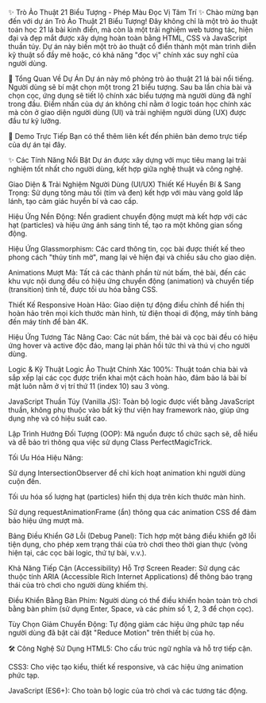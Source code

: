 ✨ Trò Ảo Thuật 21 Biểu Tượng - Phép Màu Đọc Vị Tâm Trí ✨
Chào mừng bạn đến với dự án Trò Ảo Thuật 21 Biểu Tượng! Đây không chỉ là một trò ảo thuật toán học 21 lá bài kinh điển, mà còn là một trải nghiệm web tương tác, hiện đại và đẹp mắt được xây dựng hoàn toàn bằng HTML, CSS và JavaScript thuần túy. Dự án này biến một trò ảo thuật cổ điển thành một màn trình diễn kỹ thuật số đầy mê hoặc, có khả năng "đọc vị" chính xác suy nghĩ của người dùng.

🌟 Tổng Quan Về Dự Án
Dự án này mô phỏng trò ảo thuật 21 lá bài nổi tiếng. Người dùng sẽ bí mật chọn một trong 21 biểu tượng. Sau ba lần chia bài và chọn cọc, ứng dụng sẽ tiết lộ chính xác biểu tượng mà người dùng đã nghĩ trong đầu. Điểm nhấn của dự án không chỉ nằm ở logic toán học chính xác mà còn ở giao diện người dùng (UI) và trải nghiệm người dùng (UX) được đầu tư kỹ lưỡng.

🎥 Demo Trực Tiếp
Bạn có thể thêm liên kết đến phiên bản demo trực tiếp của dự án tại đây.

✨ Các Tính Năng Nổi Bật
Dự án được xây dựng với mục tiêu mang lại trải nghiệm tốt nhất cho người dùng, kết hợp giữa nghệ thuật và công nghệ.

Giao Diện & Trải Nghiệm Người Dùng (UI/UX)
Thiết Kế Huyền Bí & Sang Trọng: Sử dụng tông màu tối (tím và đen) kết hợp với màu vàng gold lấp lánh, tạo cảm giác huyền bí và cao cấp.

Hiệu Ứng Nền Động: Nền gradient chuyển động mượt mà kết hợp với các hạt (particles) và hiệu ứng ánh sáng tinh tế, tạo ra một không gian sống động.

Hiệu Ứng Glassmorphism: Các card thông tin, cọc bài được thiết kế theo phong cách "thủy tinh mờ", mang lại vẻ hiện đại và chiều sâu cho giao diện.

Animations Mượt Mà: Tất cả các thành phần từ nút bấm, thẻ bài, đến các khu vực nội dung đều có hiệu ứng chuyển động (animation) và chuyển tiếp (transition) tinh tế, được tối ưu hóa bằng CSS.

Thiết Kế Responsive Hoàn Hảo: Giao diện tự động điều chỉnh để hiển thị hoàn hảo trên mọi kích thước màn hình, từ điện thoại di động, máy tính bảng đến máy tính để bàn 4K.

Hiệu Ứng Tương Tác Nâng Cao: Các nút bấm, thẻ bài và cọc bài đều có hiệu ứng hover và active độc đáo, mang lại phản hồi tức thì và thú vị cho người dùng.

Logic & Kỹ Thuật
Logic Ảo Thuật Chính Xác 100%: Thuật toán chia bài và sắp xếp lại các cọc được triển khai một cách hoàn hảo, đảm bảo lá bài bí mật luôn nằm ở vị trí thứ 11 (index 10) sau 3 vòng.

JavaScript Thuần Túy (Vanilla JS): Toàn bộ logic được viết bằng JavaScript thuần, không phụ thuộc vào bất kỳ thư viện hay framework nào, giúp ứng dụng nhẹ và có hiệu suất cao.

Lập Trình Hướng Đối Tượng (OOP): Mã nguồn được tổ chức sạch sẽ, dễ hiểu và dễ bảo trì thông qua việc sử dụng Class PerfectMagicTrick.

Tối Ưu Hóa Hiệu Năng:

Sử dụng IntersectionObserver để chỉ kích hoạt animation khi người dùng cuộn đến.

Tối ưu hóa số lượng hạt (particles) hiển thị dựa trên kích thước màn hình.

Sử dụng requestAnimationFrame (ẩn) thông qua các animation CSS để đảm bảo hiệu ứng mượt mà.

Bảng Điều Khiển Gỡ Lỗi (Debug Panel): Tích hợp một bảng điều khiển gỡ lỗi tiện dụng, cho phép xem trạng thái của trò chơi theo thời gian thực (vòng hiện tại, các cọc bài logic, thứ tự bài, v.v.).

Khả Năng Tiếp Cận (Accessibility)
Hỗ Trợ Screen Reader: Sử dụng các thuộc tính ARIA (Accessible Rich Internet Applications) để thông báo trạng thái của trò chơi cho người dùng khiếm thị.

Điều Khiển Bằng Bàn Phím: Người dùng có thể điều khiển hoàn toàn trò chơi bằng bàn phím (sử dụng Enter, Space, và các phím số 1, 2, 3 để chọn cọc).

Tùy Chọn Giảm Chuyển Động: Tự động giảm các hiệu ứng phức tạp nếu người dùng đã bật cài đặt "Reduce Motion" trên thiết bị của họ.

🛠️ Công Nghệ Sử Dụng
HTML5: Cho cấu trúc ngữ nghĩa và hỗ trợ tiếp cận.

CSS3: Cho việc tạo kiểu, thiết kế responsive, và các hiệu ứng animation phức tạp.

JavaScript (ES6+): Cho toàn bộ logic của trò chơi và các tương tác động.
